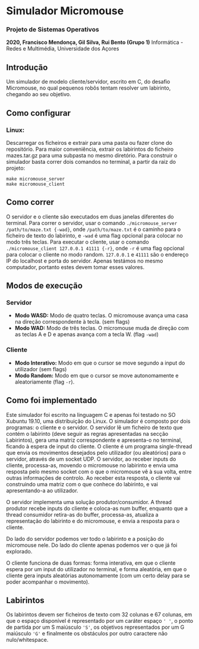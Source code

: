 
# Simulador Micromouse
### Projeto de Sistemas Operativos
**2020, Francisco Mendonça, Gil Silva, Rui Bento (Grupo 1)**
Informática - Redes e Multimédia, Universidade dos Açores

## Introdução
Um simulador de modelo cliente/servidor, escrito em C, do desafio Micromouse, no qual pequenos robôs tentam resolver um labirinto, chegando ao seu objetivo.

## Como configurar

### Linux:

Descarregar os ficheiros e extrair para uma pasta ou fazer clone do repositório.
Para maior conveniência, extrair os labirintos do ficheiro mazes.tar.gz para uma subpasta no mesmo diretório.
Para construir o simulador basta correr dois comandos no terminal, a partir da raiz do projeto:

    make micromouse_server
    make micromouse_client

## Como correr
O servidor e o cliente são executados em duas janelas diferentes do terminal.
Para correr o servidor, usar o comando `./micromouse_server /path/to/maze.txt {-wad}`, onde `/path/to/maze.txt` é o caminho para o ficheiro de texto do labirinto, e `-wad` é uma flag opcional para colocar no modo três teclas.
Para executar o cliente, usar o comando `./micromouse_client 127.0.0.1 41111 {-r}`, onde `-r` é uma flag opcional para colocar o cliente no modo random. `127.0.0.1` e `41111` são o endereço IP do localhost e porta do servidor. Apenas testámos no mesmo computador, portanto estes devem tomar esses valores.

## Modos de execução
### Servidor
-   **Modo WASD:** Modo de quatro teclas. O micromouse avança uma casa na direção correspondente à tecla. (sem flags)
-   **Modo WAD:** Modo de três teclas. O micromouse muda de direção com as teclas A e D e apenas avança com a tecla W. (flag `-wad`)

###  Cliente
-   **Modo Interativo:** Modo em que o cursor se move segundo a input do utilizador (sem flags)
-   **Modo Random:** Modo em que o cursor se move autonomamente e aleatoriamente (flag `-r`).
    
## Como foi implementado
Este simulador foi escrito na linguagem C e apenas foi testado no SO Xubuntu 19.10, uma distribuição do Linux.
O simulador é composto por dois programas: o cliente e o servidor. O servidor lê um ficheiro de texto que contém o labirinto (deve seguir as regras apresentadas na secção Labirintos), gera uma matriz correspondente e apresenta-o no terminal, ficando à espera de input do cliente. O cliente é um programa single-thread que envia os movimentos desejados pelo utilizador (ou aleatórios) para o servidor, através de um socket UDP. O servidor, ao receber inputs do cliente, processa-as, movendo o micromouse no labirinto e envia uma resposta pelo mesmo socket com o que o micromouse vê à sua volta, entre outras informações de controlo. Ao receber esta resposta, o cliente vai construindo uma matriz com o que conhece do labirinto, e vai apresentando-a ao utilizador.

O servidor implementa uma solução produtor/consumidor. A thread produtor recebe inputs do cliente e coloca-as num buffer, enquanto que a thread consumidor retira-as do buffer, processa-as, atualiza a representação do labirinto e do micromouse, e envia a resposta para o cliente.

Do lado do servidor podemos ver todo o labirinto e a posição do micromouse nele. Do lado do cliente apenas podemos ver o que já foi explorado.
 
O cliente funciona de duas formas: forma interativa, em que o cliente espera por um input do utilizador no terminal, e forma aleatória, em que o cliente gera inputs aleatórias autonomamente (com um certo delay para se poder acompanhar o movimento).

## Labirintos
Os labirintos devem ser ficheiros de texto com 32 colunas e 67 colunas, em que o espaço disponível é representado por um caráter espaço `' '`, o ponto de partida por um S maiúsculo `'S'`, os objetivos representados por um G maiúsculo `'G'` e finalmente os obstáculos por outro caractere não nulo/whitespace.
